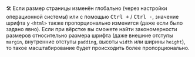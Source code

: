 🛠 Если размер страницы изменён глобально (через настройки операционной системы) или с помощью <kbd>Ctrl +</kbd> / <kbd>Ctrl -</kbd>, значение шрифта у `<html>` также пропорционально изменится (даже если было задано явно). Если при вёрстке вы сможете найти закономерности размеров относительно размера шрифта (даже внешние отступы `margin`, внутренние отступы `padding`, высоты `width` или ширины `height`), то такое масштабирование будет происходить более пропорционально.
